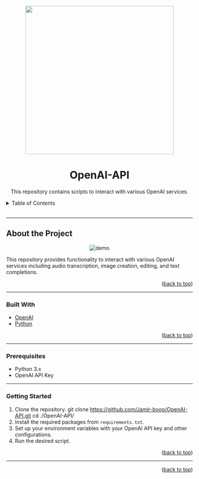 <div id="top"></div>
<!-- PROJECT LOGO -->
<br />
<div align="center">
    <img src="https://raw.githubusercontent.com/laravel/art/master/logo-lockup/5%20SVG/2%20CMYK/1%20Full%20Color/laravel-logolockup-cmyk-red.svg" width="400">

  <h1 align="center">OpenAI-API</h1>
  <p align="center">
    This repository contains scripts to interact with various OpenAI services.
    <br />
  </p>
</div>

<!-- TABLE OF CONTENTS -->
<details>
  <summary>Table of Contents</summary>
  <ol>
    <li><a href="#about-the-project">About the Project</a></li>
    <li><a href="#built-with">Built With</a></li>
    <li><a href="#prerequisites">Prerequisites</a></li>
    <li><a href="#getting-started">Getting Started</a></li>
    <li><a href="#screenshots">Screenshots</a></li>
  </ol>
</details>
<br>
<hr>

<!-- ABOUT THE PROJECT -->
## About the Project

<div align="center">
    <img src="path_to_screenshot" alt="demo">
</div>

This repository provides functionality to interact with various OpenAI services including audio transcription, image creation, editing, and text completions.

<p align="right">(<a href="#top">back to top</a>)</p>
<hr>

### Built With
* [OpenAI](https://www.openai.com/)
* [Python](https://www.python.org/)

<p align="right">(<a href="#top">back to top</a>)</p>
<hr>

### Prerequisites
* Python 3.x
* OpenAI API Key
<hr>

### Getting Started
1. Clone the repository.
git clone https://github.com/Jamir-boop/OpenAI-API.git
cd ./OpenAI-API/
2. Install the required packages from `requirements.txt`.
3. Set up your environment variables with your OpenAI API key and other configurations.
4. Run the desired script.

<p align="right">(<a href="#top">back to top</a>)</p>
<hr>
<p align="right">(<a href="#top">back to top</a>)</p>

